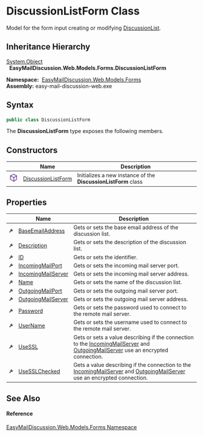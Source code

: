 DiscussionListForm Class
========================
Model for the form input creating or modifying [DiscussionList][1].


Inheritance Hierarchy
---------------------
[System.Object][2]  
  **EasyMailDiscussion.Web.Models.Forms.DiscussionListForm**  

  **Namespace:**  [EasyMailDiscussion.Web.Models.Forms][3]  
  **Assembly:** easy-mail-discussion-web.exe

Syntax
------

```csharp
public class DiscussionListForm
```

The **DiscussionListForm** type exposes the following members.


Constructors
------------

|                  | Name                    | Description                                                    |
| ---------------- | ----------------------- | -------------------------------------------------------------- |
| ![Public method] | [DiscussionListForm][4] | Initializes a new instance of the **DiscussionListForm** class |


Properties
----------

|                    | Name                     | Description                                                                                                                                |
| ------------------ | ------------------------ | ------------------------------------------------------------------------------------------------------------------------------------------ |
| ![Public property] | [BaseEmailAddress][5]    | Gets or sets the base email address of the discussion list.                                                                                |
| ![Public property] | [Description][6]         | Gets or sets the description of the discussion list.                                                                                       |
| ![Public property] | [ID][7]                  | Gets or sets the identifier.                                                                                                               |
| ![Public property] | [IncomingMailPort][8]    | Gets or sets the incoming mail server port.                                                                                                |
| ![Public property] | [IncomingMailServer][9]  | Gets or sets the incoming mail server address.                                                                                             |
| ![Public property] | [Name][10]               | Gets or sets the name of the discussion list.                                                                                              |
| ![Public property] | [OutgoingMailPort][11]   | Gets or sets the outgoing mail server port.                                                                                                |
| ![Public property] | [OutgoingMailServer][12] | Gets or sets the outgoing mail server address.                                                                                             |
| ![Public property] | [Password][13]           | Gets or sets the password used to connect to the remote mail server.                                                                       |
| ![Public property] | [UserName][14]           | Gets or sets the username used to connect to the remote mail server.                                                                       |
| ![Public property] | [UseSSL][15]             | Gets or sets a value describing if the connection to the [IncomingMailServer][9] and [OutgoingMailServer][12] use an encrypted connection. |
| ![Public property] | [UseSSLChecked][16]      | Gets a value describing if the connection to the [IncomingMailServer][9] and [OutgoingMailServer][12] use an encrypted connection.         |


See Also
--------

#### Reference
[EasyMailDiscussion.Web.Models.Forms Namespace][3]  

[1]: ../../EasyMailDiscussion.Common.Database/DiscussionList/README.md
[2]: https://docs.microsoft.com/dotnet/api/system.object
[3]: ../README.md
[4]: _ctor.md
[5]: BaseEmailAddress.md
[6]: Description.md
[7]: ID.md
[8]: IncomingMailPort.md
[9]: IncomingMailServer.md
[10]: Name.md
[11]: OutgoingMailPort.md
[12]: OutgoingMailServer.md
[13]: Password.md
[14]: UserName.md
[15]: UseSSL.md
[16]: UseSSLChecked.md
[Public method]: ../../icons/pubmethod.svg "Public method"
[Public property]: ../../icons/pubproperty.svg "Public property"